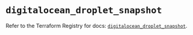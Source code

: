 # `digitalocean_droplet_snapshot`

Refer to the Terraform Registry for docs: [`digitalocean_droplet_snapshot`](https://registry.terraform.io/providers/digitalocean/digitalocean/2.38.0/docs/resources/droplet_snapshot).
